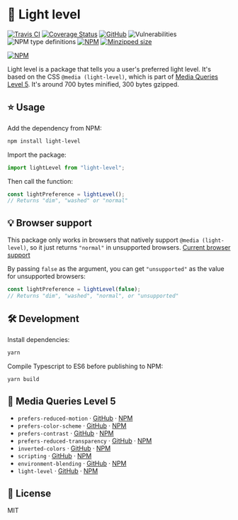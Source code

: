 # 🙅 Light level

[![Travis CI](https://img.shields.io/travis/AnandChowdhary/light-level.svg)](https://travis-ci.org/AnandChowdhary/light-level)
[![Coverage Status](https://coveralls.io/repos/github/AnandChowdhary/light-level/badge.svg?branch=master)](https://coveralls.io/github/AnandChowdhary/light-level?branch=master)
[![GitHub](https://img.shields.io/github/license/anandchowdhary/light-level.svg)](https://github.com/AnandChowdhary/light-level/blob/master/LICENSE)
![Vulnerabilities](https://img.shields.io/snyk/vulnerabilities/github/AnandChowdhary/light-level.svg)
![NPM type definitions](https://img.shields.io/npm/types/light-level.svg)
[![NPM](https://img.shields.io/npm/v/light-level.svg)](https://www.npmjs.com/package/light-level)
[![Minzipped size](https://img.shields.io/bundlephobia/minzip/light-level.svg)](https://www.npmjs.com/package/light-level)

[![NPM](https://nodei.co/npm/light-level.png)](https://www.npmjs.com/package/light-level)

Light level is a package that tells you a user's preferred light level. It's based on the CSS `@media (light-level)`, which is part of [Media Queries Level 5](https://drafts.csswg.org/mediaqueries-5/). It's around 700 bytes minified, 300 bytes gzipped.

## ⭐ Usage

Add the dependency from NPM:

```bash
npm install light-level
```

Import the package:

```js
import lightLevel from "light-level";
```

Then call the function:

```js
const lightPreference = lightLevel();
// Returns "dim", "washed" or "normal"
```

## 💡 Browser support

This package only works in browsers that natively support `@media (light-level)`, so it just returns `"normal"` in unsupported browsers. [Current browser support](https://caniuse.com/#feat=light-level)

By passing `false` as the argument, you can get `"unsupported"` as the value for unsupported browsers:

```js
const lightPreference = lightLevel(false);
// Returns "dim", "washed", "normal", or "unsupported"
```

## 🛠️ Development

Install dependencies:

```bash
yarn
```

Compile Typescript to ES6 before publishing to NPM:

```bash
yarn build
```

## 📀 Media Queries Level 5

- `prefers-reduced-motion` · [GitHub](https://github.com/AnandChowdhary/prefers-reduced-motion) · [NPM](https://www.npmjs.com/package/prefers-reduced-motion)
- `prefers-color-scheme` · [GitHub](https://github.com/AnandChowdhary/prefers-color-scheme) · [NPM](https://www.npmjs.com/package/prefers-color-scheme)
- `prefers-contrast` · [GitHub](https://github.com/AnandChowdhary/prefers-contrast) · [NPM](https://www.npmjs.com/package/prefers-contrast)
- `prefers-reduced-transparency` · [GitHub](https://github.com/AnandChowdhary/prefers-reduced-transparency) · [NPM](https://www.npmjs.com/package/prefers-reduced-transparency)
- `inverted-colors` · [GitHub](https://github.com/AnandChowdhary/inverted-colors) · [NPM](https://www.npmjs.com/package/inverted-colors)
- `scripting` · [GitHub](https://github.com/AnandChowdhary/scripting) · [NPM](https://www.npmjs.com/package/scripting)
- `environment-blending` · [GitHub](https://github.com/AnandChowdhary/environment-blending) · [NPM](https://www.npmjs.com/package/environment-blending)
- `light-level` · [GitHub](https://github.com/AnandChowdhary/light-level) · [NPM](https://www.npmjs.com/package/light-level)

## 📝 License

MIT
